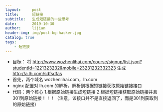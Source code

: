 ```yaml
---
layout:     post
title:      短链接
subtitle:   生成短链接的一些思考
date:       2019-10-30
author:     lijian
header-img: img/post-bg-hacker.jpg
catalog: true
tags:
    - 短链接
---
```


* 目标： 将 http://www.wozhenlihai.com/course/signup/list.json?studentId=1221323232&mobile=23231232332323 生成 http://a.lh.com/sdfsdfas
* 首先，两个域名 wozhenlihai.com，lh.com
* nginx 配置对 lh.com 的解析，解析到根据短链接获取原始链接接口
* 代码：两个核心 1.根据原始链接生成短链接 2.根据短链接获取原始链接并且301到原始链接！！！（注意，该接口并不是直接返回了，而是301到获取到的原始链接）